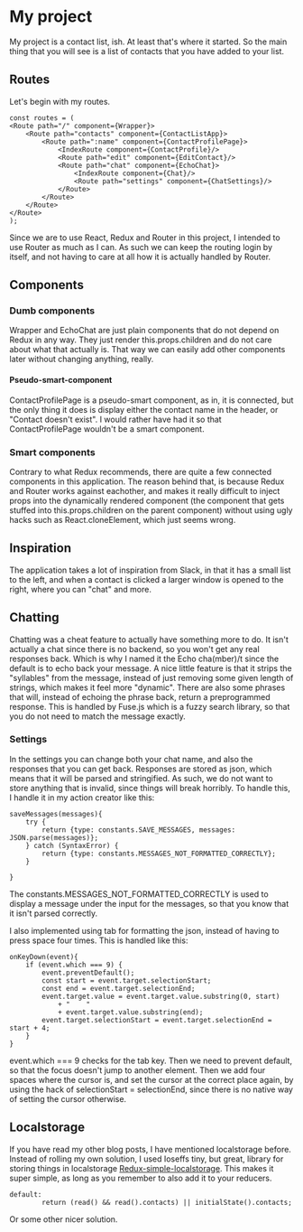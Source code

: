# My project
My project is a contact list, ish. At least that's where it started. So the main thing that you will see is a list of contacts that you have added to your list.

## Routes
Let's begin with my routes.

    const routes = (
    <Route path="/" component={Wrapper}>
        <Route path="contacts" component={ContactListApp}>
            <Route path=":name" component={ContactProfilePage}>
                <IndexRoute component={ContactProfile}/>
                <Route path="edit" component={EditContact}/>
                <Route path="chat" component={EchoChat}>
                    <IndexRoute component={Chat}/>
                    <Route path="settings" component={ChatSettings}/>
                </Route>
            </Route>
        </Route>
    </Route>
    );

Since we are to use React, Redux and Router in this project, I intended to use Router as much as I can. As such we can keep the routing login by itself, and not having to care at all how it is actually handled by Router.

## Components

### Dumb components
Wrapper and EchoChat are just plain components that do not depend on Redux in any way. They just render this.props.children and do not care about what that actually is. That way we can easily add other components later without changing anything, really.

#### Pseudo-smart-component
ContactProfilePage is a pseudo-smart component, as in, it is connected, but the only thing it does is display either the contact name in the header, or "Contact doesn't exist". I would rather have had it so that ContactProfilePage wouldn't be a smart component.

### Smart components
Contrary to what Redux recommends, there are quite a few connected components in this application. The reason behind that, is because Redux and Router works against eachother, and makes it really difficult to inject props into the dynamically rendered component (the component that gets stuffed into this.props.children on the parent component) without using ugly hacks such as React.cloneElement, which just seems wrong.

## Inspiration
The application takes a lot of inspiration from Slack, in that it has a small list to the left, and when a contact is clicked a larger window is opened to the right, where you can "chat" and more.

## Chatting
Chatting was a cheat feature to actually have something more to do. It isn't actually a chat since there is no backend, so you won't get any real responses back. Which is why I named it the Echo cha(mber)/t since the default is to echo back your message. A nice little feature is that it strips the "syllables" from the message, instead of just removing some given length of strings, which makes it feel more "dynamic".
There are also some phrases that will, instead of echoing the phrase back, return a preprogrammed response. This is handled by Fuse.js which is a fuzzy search library, so that you do not need to match the message exactly.

### Settings
In the settings you can change both your chat name, and also the responses that you can get back.
Responses are stored as json, which means that it will be parsed and stringified. As such, we do not want to store anything that is invalid, since things will break horribly. To handle this, I handle it in my action creator like this:

    saveMessages(messages){
        try {
            return {type: constants.SAVE_MESSAGES, messages: JSON.parse(messages)};
        } catch (SyntaxError) {
            return {type: constants.MESSAGES_NOT_FORMATTED_CORRECTLY};
        }

    }

The constants.MESSAGES_NOT_FORMATTED_CORRECTLY is used to display a message under the input for the messages, so that you know that it isn't parsed correctly.

I also implemented using tab for formatting the json, instead of having to press space four times. This is handled like this:

    onKeyDown(event){
        if (event.which === 9) {
            event.preventDefault();
            const start = event.target.selectionStart;
            const end = event.target.selectionEnd;
            event.target.value = event.target.value.substring(0, start)
                + "    "
                + event.target.value.substring(end);
            event.target.selectionStart = event.target.selectionEnd = start + 4;
        }
    }

event.which === 9 checks for the tab key. Then we need to prevent default, so that the focus doesn't jump to another element. Then we add four spaces where the cursor is, and set the cursor at the correct place again, by using the hack of selectionStart = selectionEnd, since there is no native way of setting the cursor otherwise.

## Localstorage
If you have read my other blog posts, I have mentioned localstorage before. Instead of rolling my own solution, I used Ioseffs tiny, but great, library for storing things in localstorage [Redux-simple-localstorage](https://www.npmjs.com/package/redux-simple-localstorage). This makes it super simple, as long as you remember to also add it to your reducers.

    default:
            return (read() && read().contacts) || initialState().contacts;

Or some other nicer solution.